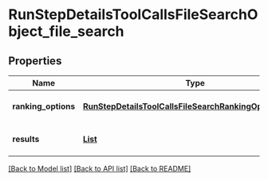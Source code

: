 # RunStepDetailsToolCallsFileSearchObject_file_search
## Properties

| Name | Type | Description | Notes |
|------------ | ------------- | ------------- | -------------|
| **ranking\_options** | [**RunStepDetailsToolCallsFileSearchRankingOptionsObject**](RunStepDetailsToolCallsFileSearchRankingOptionsObject.md) |  | [optional] [default to null] |
| **results** | [**List**](RunStepDetailsToolCallsFileSearchResultObject.md) | The results of the file search. | [optional] [default to null] |

[[Back to Model list]](../README.md#documentation-for-models) [[Back to API list]](../README.md#documentation-for-api-endpoints) [[Back to README]](../README.md)

